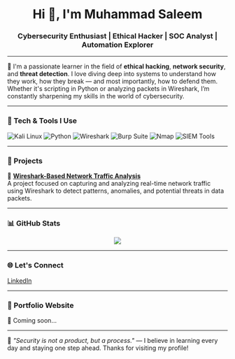 <h1 align="center">Hi 👋, I'm Muhammad Saleem</h1>
<h3 align="center">Cybersecurity Enthusiast | Ethical Hacker | SOC Analyst | Automation Explorer</h3>

---

🔐 I'm a passionate learner in the field of **ethical hacking**, **network security**, and **threat detection**. I love diving deep into systems to understand how they work, how they break — and most importantly, how to defend them. Whether it's scripting in Python or analyzing packets in Wireshark, I’m constantly sharpening my skills in the world of cybersecurity.

---

### 🧠 Tech & Tools I Use

![Kali Linux](https://img.shields.io/badge/Kali_Linux-557C94?style=flat-square&logo=kalilinux&logoColor=white)
![Python](https://img.shields.io/badge/Python-FFD43B?style=flat-square&logo=python&logoColor=blue)
![Wireshark](https://img.shields.io/badge/Wireshark-1679A7?style=flat-square&logo=wireshark&logoColor=white)
![Burp Suite](https://img.shields.io/badge/Burp_Suite-FF6F00?style=flat-square&logoColor=white)
![Nmap](https://img.shields.io/badge/Nmap-00457C?style=flat-square)
![SIEM Tools](https://img.shields.io/badge/SIEM-Tools-blue?style=flat-square)

---

### 🧪 Projects

🚨 **[Wireshark-Based Network Traffic Analysis](https://docs.google.com/document/d/1LJr9uO7skqqxhoN3ThbBCI08d8sePmks/edit?usp=sharing&ouid=108424203701445013428&rtpof=true&sd=true)**  
A project focused on capturing and analyzing real-time network traffic using Wireshark to detect patterns, anomalies, and potential threats in data packets.

---

### 📊 GitHub Stats

<p align="center">
  <img src="https://github-readme-stats.vercel.app/api?username=muhammadsaleem12&show_icons=true&theme=tokyonight" />
</p>

---

### 🌐 Let's Connect

[LinkedIn](https://www.linkedin.com/in/muhammad-saleem-channa-b92a32347/)


---

### 🚧 Portfolio Website

🚀 Coming soon...

---

🧠 *"Security is not a product, but a process."* — I believe in learning every day and staying one step ahead. Thanks for visiting my profile!
